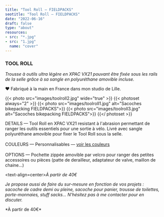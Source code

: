 ```yaml
---
title: "Tool Roll — FIELDPACKS"
seotitle: "Tool Roll — FIELDPACKS"
date: "2022-06-16"
draft: false
type: "about"
resources:
- src: "*.jpg"
- src: "1.jpg"
  name: "cover"
---
```

### TOOL ROLL
*Trousse à outils ultra légère en XPAC VX21 pouvant être fixée sous les rails de la selle grâce à sa sangle en polyuréthane amovible incluse.*  

♥ Fabriqué à la main en France dans mon studio de Lille.

{{< photo src="images/toolroll2.jpg" wide="true" >}}
{{< photoset always="2" >}} {{< photo src="images/toolroll1.jpg" alt="Sacoches bikepacking FIELDPACKS">}} {{< photo src="images/toolroll3.jpg" alt="Sacoches bikepacking FIELDPACKS">}} {{</ photoset >}}



DETAILS — Tool Roll en XPAC VX21 resistant à l'abrasion permettant de ranger les outils essentiels pour une sortie à vélo. Livré avec sangle polyuréthane amovible pour fixer le Tool Roll sous la selle.  
<br/>
COULEURS — Personnalisables — [voir les couleurs](https://fieldpacks.fr/informations-techniques)  
<br/>
OPTIONS — Pochette zippée amovible par velcro pour ranger des petites accessoires ou pièces (patte de derailleur, adaptateur de valve, maillon de chaine...)  

<text-align=center>*À partir de 40€*  </text-align>


*Je propose aussi de faire du sur-mesure en fonction de vos projets : sacoche de cadre demi ou pleine, sacoche pour panier, trousse de toilettes, porte-monnaies, stuff sacks... N'hésitez pas à me contacter pour en discuter.*

<p class="text-center">*À partir de 40€*  </p>
